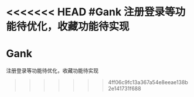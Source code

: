 <<<<<<< HEAD
#Gank
注册登录等功能待优化，收藏功能待实现
=======
# Gank
注册登录等功能待优化，收藏功能待实现
>>>>>>> 4ff06c9fc13a367a54e8eeae138b2e141731f688
